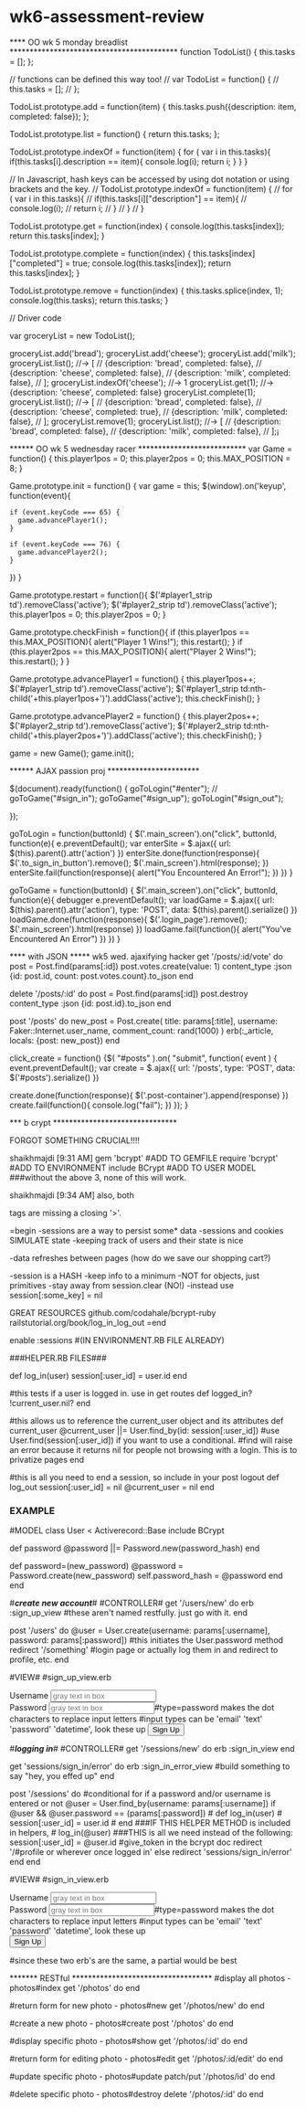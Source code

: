 # wk6-assessment-review


**** OO wk 5 monday breadlist ******************************************
function TodoList() {
	this.tasks = [];
};

// functions can be defined this way too!
// var TodoList = function() {
//   this.tasks = [];
// };

TodoList.prototype.add = function(item) {
  this.tasks.push({description: item, completed: false});
};

TodoList.prototype.list = function() {
  return this.tasks;
};

TodoList.prototype.indexOf = function(item) {
  for ( var i in this.tasks){
    if(this.tasks[i].description == item){
      console.log(i);
      return i;
    }
  }
}

// In Javascript, hash keys can be accessed by using dot notation or using brackets and the key.
// TodoList.prototype.indexOf = function(item) {
//   for ( var i in this.tasks){
//     if(this.tasks[i]["description"] == item){
//       console.log(i);
//       return i;
//     }
//   }
// }

TodoList.prototype.get = function(index) {
  console.log(this.tasks[index]);
  return this.tasks[index];
}

TodoList.prototype.complete = function(index) {
  this.tasks[index]["completed"] = true;
  console.log(this.tasks[index]);
  return this.tasks[index];
}

TodoList.prototype.remove = function(index) {
  this.tasks.splice(index, 1);
  console.log(this.tasks);
  return this.tasks;
}

// Driver code

var groceryList = new TodoList();

groceryList.add('bread');
groceryList.add('cheese');
groceryList.add('milk');
groceryList.list(); //-> [
// {description: 'bread', completed: false},
// {description: 'cheese', completed: false},
// {description: 'milk', completed: false},
// ];
groceryList.indexOf('cheese'); //-> 1
groceryList.get(1); //-> {description: 'cheese', completed: false}
groceryList.complete(1);
groceryList.list(); //-> [
// {description: 'bread', completed: false},
// {description: 'cheese', completed: true},
// {description: 'milk', completed: false},
// ];
groceryList.remove(1);
groceryList.list(); //-> [
// {description: 'bread', completed: false},
// {description: 'milk', completed: false},
// ];¡



****** OO wk 5 wednesday racer ***************************
var Game = function() {
  this.player1pos = 0;
  this.player2pos = 0;
  this.MAX_POSITION = 8;
}

Game.prototype.init = function() {
  var game = this;
  $(window).on('keyup', function(event){

    if (event.keyCode === 65) {
      game.advancePlayer1();
    }

    if (event.keyCode === 76) {
      game.advancePlayer2();
    }
  })
}

Game.prototype.restart = function(){
  $('#player1_strip td').removeClass('active');
  $('#player2_strip td').removeClass('active');
  this.player1pos = 0;
  this.player2pos = 0;
}

Game.prototype.checkFinish = function(){
  if (this.player1pos == this.MAX_POSITION){
    alert("Player 1 Wins!");
    this.restart();
  }
  if (this.player2pos == this.MAX_POSITION){
    alert("Player 2 Wins!");
    this.restart();
  }
}

Game.prototype.advancePlayer1 = function() {
  this.player1pos++;
  $('#player1_strip td').removeClass('active');
  $('#player1_strip td:nth-child('+this.player1pos+')').addClass('active');
  this.checkFinish();
}

Game.prototype.advancePlayer2 = function() {
  this.player2pos++;
  $('#player2_strip td').removeClass('active');
  $('#player2_strip td:nth-child('+this.player2pos+')').addClass('active');
  this.checkFinish();
}

game = new Game();
game.init();



****** AJAX passion proj ***********************

$(document).ready(function() {
  goToLogin("#enter");
  // goToGame("#sign_in");
  goToGame("#sign_up");
  goToLogin("#sign_out");

});

goToLogin = function(buttonId) {
  $('.main_screen').on("click", buttonId, function(e){
    e.preventDefault();
    var enterSite = $.ajax({
            url: $(this).parent().attr('action')
          })
    enterSite.done(function(response){
      $('.to_sign_in_button').remove();
      $('.main_screen').html(response);
      })
    enterSite.fail(function(response){
      alert("You Encountered An Error!");
    })
  })
}


goToGame = function(buttonId) {
  $('.main_screen').on("click", buttonId, function(e){
    debugger
    e.preventDefault();
    var loadGame = $.ajax({
      url: $(this).parent().attr('action'),
      type: 'POST',
      data: $(this).parent().serialize()
    })
    loadGame.done(function(response){
      $('.login_page').remove();
      $('.main_screen').html(response)
    })
    loadGame.fail(function(){
      alert("You've Encountered An Error")
    })
  })
}



**** with JSON ***** wk5 wed. ajaxifying hacker
get '/posts/:id/vote' do
  post = Post.find(params[:id])
  post.votes.create(value: 1)
  content_type :json
  {id: post.id, count: post.votes.count}.to_json
end

delete '/posts/:id' do
  post = Post.find(params[:id])
  post.destroy
  content_type :json
  {id: post.id}.to_json
end

post '/posts' do
  new_post = Post.create( title: params[:title],
               username: Faker::Internet.user_name,
               comment_count: rand(1000) )
  erb(:_article, locals: {post: new_post})
end


click_create = function() {$( "#posts" ).on( "submit", function( event ) {
  event.preventDefault();
  var create = $.ajax({
    url: '/posts',
    type: 'POST',
    data: $('#posts').serialize()
  })

  create.done(function(response){
    $('.post-container').append(response)
  })
  create.fail(function(){
    console.log("fail");
  })
  });
}



*** b crypt *******************************

FORGOT SOMETHING CRUCIAL!!!!

shaikhmajdi [9:31 AM]
gem 'bcrypt' #ADD TO GEMFILE
require 'bcrypt' #ADD TO ENVIRONMENT
include BCrypt #ADD TO USER MODEL
###without the above 3, none of this will work.

shaikhmajdi [9:34 AM]
also, both <form> tags are missing a closing '>'.


=begin
-sessions are a way to persist some* data
-sessions and cookies SIMULATE state
-keeping track of users and their state is nice

-data refreshes between pages (how do we save our shopping cart?)

-session is a HASH
-keep info to a minimum
-NOT for objects, just primitives
-stay away from session.clear (NO!)
-instead use session[:some_key] = nil


GREAT RESOURCES
github.com/codahale/bcrypt-ruby
railstutorial.org/book/log_in_log_out
=end

enable :sessions #(IN ENVIRONMENT.RB FILE ALREADY)

###HELPER.RB FILES###

def log_in(user)
  session[:user_id] = user.id
end

#this tests if a user is logged in. use in get routes
def logged_in?
  !current_user.nil?
end

#this allows us to reference the current_user object and its attributes
def current_user
  @current_user ||= User.find_by(id: session[:user_id])
  #use User.find(session[:user_id]) if you want to use a conditional. #find will raise an error because it returns nil for people not browsing with a login. This is to privatize pages
end

#this is all you need to end a session, so include in your post logout
def log_out
  session[:user_id] = nil
  @current_user = nil
end

### EXAMPLE ###
#MODEL
class User < Activerecord::Base
  include BCrypt

  def password
    @password ||= Password.new(password_hash)
  end

  def password=(new_password)
    @password = Password.create(new_password)
    self.password_hash = @password
  end
end

#***create new account***#
#CONTROLLER#
get '/users/new' do
  erb :sign_up_view #these aren't named restfully. just go with it.
end

post '/users' do
  @user = User.create(username: params[:username], password: params[:password]) #this initiates the User.password method
  redirect '/something' #login page or actually log them in and redirect to profile, etc.
end

#VIEW#
#sign_up_view.erb
<form id="sign-up" method="post" action="/something" #where model is, eg post '/something'
  <label class="label" for="username">Username</label>
  <input type="text" name="username" placeholder="gray text in box">
  <br>
  <label class="label" for="password">Password</label>
  <input type="password" name="password" placeholder="gray text in box">#type=password makes the dot characters to replace input letters
  #input types can be 'email' 'text' 'password' 'datetime', look these up
  <input type="submit" value="Sign Up">
</form>

#***logging in***#
#CONTROLLER#
get '/sessions/new' do
  erb :sign_in_view
end

get 'sessions/sign_in/error' do
  erb :sign_in_error_view #build something to say "hey, you effed up"
end

post '/sessions' do
  #conditional for if a password and/or username is entered or not
  @user = User.find_by(username: params[:username])
  if @user && @user.password == (params[:password])
    # def log_in(user)
    #   session[:user_id] = user.id
    # end      ###IF THIS HELPER METHOD is included in helpers,
    # log_in(@user) ###THIS is all we need instead of the following:
    session[:user_id] = @user.id #give_token in the bcrypt doc
    redirect '/#profile or wherever once logged in'
  else
    redirect 'sessions/sign_in/error'
  end
end

#VIEW#
#sign_in_view.erb
<form id="sign-in" method="post" action="/something" #where model is, eg post '/something'
  <label class="label" for="username">Username</label>
  <input type="text" name="username" placeholder="gray text in box">
  <br>
  <label class="label" for="password">Password</label>
  <input type="password" name="password" placeholder="gray text in box">#type=password makes the dot characters to replace input letters
  #input types can be 'email' 'text' 'password' 'datetime', look these up
  <br>
  <input type="submit" value="Sign Up">
</form>
#since these two erb's are the same, a partial would be best




******* RESTful ***********************************
#display all photos - photos#index
get '/photos' do
end

#return form for new photo - photos#new
get '/photos/new' do
end

#create a new photo - photos#create
post '/photos' do
end

#display specific photo - photos#show
get '/photos/:id' do
end

#return form for editing photo - photos#edit
get '/photos/:id/edit' do
end

#update specific photo - photos#update
patch/put '/photos/id' do
end

#delete specific photo - photos#destroy
delete '/photos/:id' do
end
